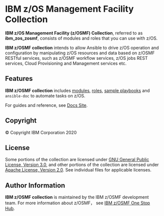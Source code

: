 # IBM z/OS Management Facility Collection

**IBM z/OS Management Facility (z/OSMF) Collection**, referred to as **ibm_zos_zosmf**, consists of modules and roles that you can use with z/OS.

**IBM z/OSMF collection** intends to allow Ansible to drive z/OS operation and configuration by manipulating z/OS resources and data based on z/OSMF RESTful services, such as z/OSMF workflow services, z/OS jobs REST services, Cloud Provisioning and Management services etc.


## Features

**IBM z/OSMF collection** includes [modules](https://github.com/IBM/ibm_zos_zosmf/tree/release-v2.0.0/plugins/modules/), [roles](https://github.com/IBM/ibm_zos_zosmf/tree/release-v2.0.0/roles/), [sample playbooks](https://github.com/IBM/ibm_zos_zosmf/tree/release-v2.0.0/playbooks/) and `ansible-doc` to automate tasks on z/OS.

For guides and reference, see [Docs Site](https://ibm.github.io/ibm_zos_zosmf/index.html).


## Copyright
© Copyright IBM Corporation 2020


## License
Some portions of the collection are licensed under [GNU General Public License, Version 3.0](https://opensource.org/licenses/GPL-3.0), and other portions of the collection are licensed under [Apache License, Version 2.0](https://opensource.org/licenses/Apache-2.0). See individual files for applicable licenses.


## Author Information
**IBM z/OSMF collection** is maintained by the IBM z/OSMF development team. For more information about z/OSMF， see [IBM z/OSMF One Stop Hub](https://ibm.github.io/zOSMF/).
